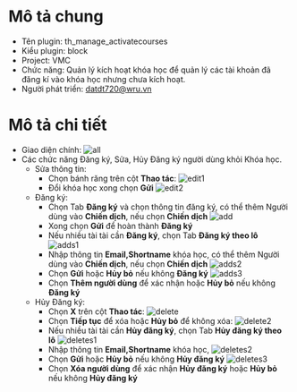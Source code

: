 # Mô tả chung
 - Tên plugin: th_manage_activatecourses
 - Kiểu plugin: block
 - Project: VMC
 - Chức năng: Quản lý kích hoạt khóa học để quản lý các tài khoản đã đăng kí vào khóa học nhưng chưa kích hoạt.
 - Người phát triển: datdt720@wru.vn
# Mô tả chi tiết
- Giao diện chính:
![all](https://user-images.githubusercontent.com/66956549/156317391-8a685693-3740-4aca-ab54-316c558ac868.png)
- Các chức năng Đăng ký, Sửa, Hủy Đăng ký người dùng khỏi Khóa học.
    - Sửa thông tin:
        - Chọn bánh răng trên cột **Thao tác**:
        ![edit1](https://user-images.githubusercontent.com/66956549/156318799-acee399b-6025-42ca-9e74-9a6350c102af.png)
        - Đổi khóa học xong chọn **Gửi**
        ![edit2](https://user-images.githubusercontent.com/66956549/156319583-165668c6-e72b-4b85-b0f1-4fc16ee03472.png)
    - Đăng ký:
        - Chọn Tab **Đăng ký** và chọn thông tin đăng ký, có thể thêm Người dùng vào **Chiến dịch**, nếu chọn **Chiến dịch**
        ![add](https://user-images.githubusercontent.com/66956549/156340487-2028b490-d630-4996-b262-af288fa2b92e.png)
        - Xong chọn **Gửi** để hoàn thành **Đăng ký**
        - Nếu nhiều tài tài cần **Đăng ký**, chọn Tab **Đăng ký theo lô**
        ![adds1](https://user-images.githubusercontent.com/66956549/156341515-f5541254-2eb3-494e-97d5-cb3b4245c622.png)
        - Nhập thông tin **Email,Shortname** khóa học, có thể thêm Người dùng vào **Chiến dịch**, nếu chọn **Chiến dịch**
        ![adds2](https://user-images.githubusercontent.com/66956549/156341963-1cf5820a-cd2b-4d72-b910-c8f988901eb3.png)
        - Chọn **Gửi** hoặc **Hủy bỏ** nếu không **Đăng ký**
        ![adds3](https://user-images.githubusercontent.com/66956549/156342235-a8525679-d453-4127-a442-c1cc1b1f078b.png)
        - Chọn **Thêm người dùng** để xác nhận hoặc **Hủy bỏ** nếu không **Đăng ký**
    - Hủy Đăng ký:
        - Chọn **X** trên cột **Thao tác**:
        ![delete](https://user-images.githubusercontent.com/66956549/156343661-58806f69-4ae7-4138-9ca6-8677c9ad828f.png)
        - Chọn **Tiếp tục** để xóa hoặc **Hủy bỏ** để không xóa:
        ![delete2](https://user-images.githubusercontent.com/66956549/156343984-700d7015-e2c1-4276-9575-efa5afe3e9cc.png)
        - Nếu nhiều tài tài cần **Hủy đăng ký**, chọn Tab **Hủy đăng ký theo lô**
        ![deletes1](https://user-images.githubusercontent.com/66956549/156344915-4e2e0aec-8769-400d-8bf9-a07a91398f34.png)
        - Nhập thông tin **Email,Shortname** khóa học,
        ![deletes2](https://user-images.githubusercontent.com/66956549/156344767-ba5f2026-a3ab-44ec-bfd4-5577ff2458ed.png)
        - Chọn **Gửi** hoặc **Hủy bỏ** nếu không **Hủy đăng ký**
        ![deletes3](https://user-images.githubusercontent.com/66956549/156345390-cad6a318-3a42-43b0-acba-26657b241aba.png)
        - Chọn **Xóa người dùng** để xác nhận **Hủy đăng ký** hoặc **Hủy bỏ** nếu không **Hủy đăng ký**